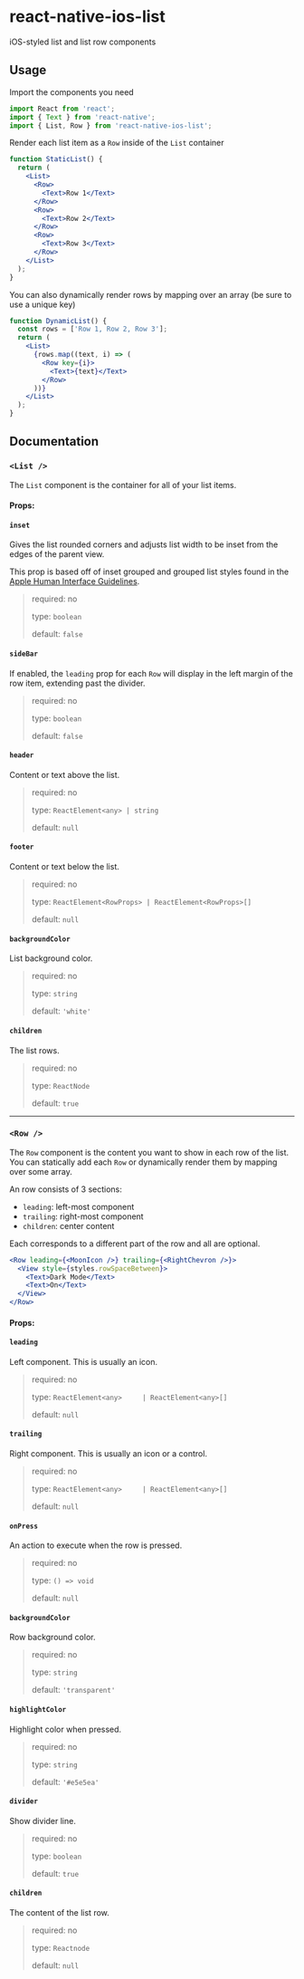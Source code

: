 # react-native-ios-list

iOS-styled list and list row components

<!-- ## Installation

```console
yarn add react-native-ios-list
``` -->

## Usage

Import the components you need 
```jsx
import React from 'react';
import { Text } from 'react-native';
import { List, Row } from 'react-native-ios-list'; 
```
Render each list item as a `Row` inside of the `List` container
```jsx
function StaticList() {
  return (
    <List> 
      <Row> 
        <Text>Row 1</Text>
      </Row>
      <Row>
        <Text>Row 2</Text>
      </Row>
      <Row>
        <Text>Row 3</Text>
      </Row>
    </List>
  );
}
```

You can also dynamically render rows by mapping over an array (be sure to use a unique key)

```jsx
function DynamicList() {
  const rows = ['Row 1, Row 2, Row 3'];
  return (
    <List>
      {rows.map((text, i) => (
        <Row key={i}>
          <Text>{text}</Text>
        </Row>
      ))}
    </List>
  );
}
```

## Documentation

### `<List />`

The `List` component is the container for all of your list items.

#### Props:

#### `inset` 

Gives the list rounded corners and adjusts list width to be inset from the edges of the parent view.

This prop is based off of inset grouped and grouped list styles found in the <a href="https://developer.apple.com/design/human-interface-guidelines/ios/views/tables/">Apple Human Interface Guidelines</a>. 

> required: no 
>
> type:  `boolean` 
>
> default: `false`

#### `sideBar` 

If enabled, the `leading` prop for each `Row` will display in the left margin of the row item, extending past the divider.

> required: no 
>
> type:  `boolean`  
>
> default: `false`


#### `header` 

Content or text above the list.

> required: no 
>
> type:  `ReactElement<any> | string` 
>  
> default: `null`


#### `footer` 

Content or text below the list.

> required: no 
>
> type:  `ReactElement<RowProps> | ReactElement<RowProps>[]` 
>   
> default: `null` 

#### `backgroundColor` 

List background color.

> required: no 
>
> type: `string`   
>
> default: `'white'`  
       
#### `children` 

The list rows.

> required: no 
>
> type: `ReactNode`   
>
> default: `true`


---


### `<Row />`

The `Row` component is the content you want to show in each row of the list. You can statically add each `Row` or dynamically render them by mapping over some array.

An row consists of 3 sections:

- `leading`: left-most component
- `trailing`: right-most component
- `children`: center content

Each corresponds to a different part of the row and all are optional.

```jsx
<Row leading={<MoonIcon />} trailing={<RightChevron />}>
  <View style={styles.rowSpaceBetween}>
    <Text>Dark Mode</Text>
    <Text>On</Text>
  </View>
</Row>
```
#### Props:

#### `leading` 

Left component. This is usually an icon.

> required: no 
>
> type: `ReactElement<any>     | ReactElement<any>[]`  
>
> default: `null`

#### `trailing` 

Right component. This is usually an icon or a control.

> required: no 
>
> type: `ReactElement<any>     | ReactElement<any>[]` 
> 
> default: `null`

#### `onPress` 

An action to execute when the row is pressed.

> required: no 
>
> type: `() => void`   
>
> default: `null`

#### `backgroundColor` 

Row background color.

> required: no 
>
> type: `string`   
>
> default: `'transparent'`  


#### `highlightColor` 

Highlight color when pressed.

> required: no 
>
> type: `string`   
>
> default: `'#e5e5ea'`     
       
#### `divider` 

Show divider line.

> required: no 
>
> type: `boolean`   
>
> default: `true`

#### `children` 

The content of the list row.

> required: no 
>
> type: `Reactnode`   
>
> default: `null`

